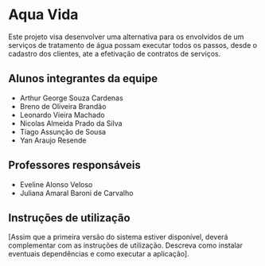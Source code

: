 # Aqua Vida

Este projeto visa desenvolver uma alternativa para os envolvidos de um serviços de tratamento de água possam executar todos os passos, desde o cadastro dos clientes, ate a efetivação de contratos de serviços.

## Alunos integrantes da equipe

* Arthur George Souza Cardenas
* Breno de Oliveira Brandão
* Leonardo Vieira Machado
* Nicolas Almeida Prado da Silva
* Tiago Assunção de Sousa
* Yan Araujo Resende

## Professores responsáveis

* Eveline Alonso Veloso
* Juliana Amaral Baroni de Carvalho

## Instruções de utilização

[Assim que a primeira versão do sistema estiver disponível, deverá complementar com as instruções de utilização. Descreva como instalar eventuais dependências e como executar a aplicação].
